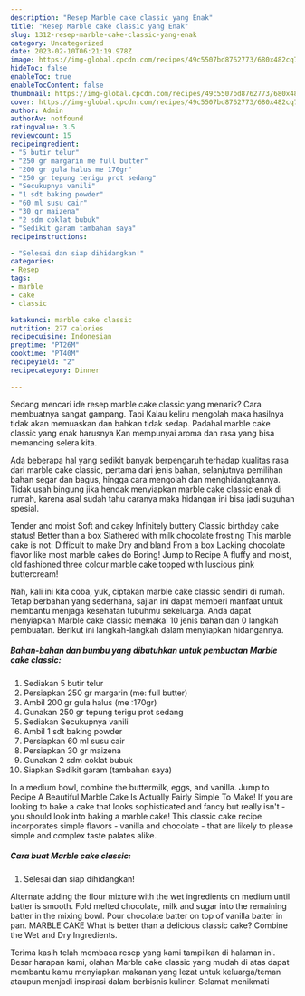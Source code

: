 ```yaml
---
description: "Resep Marble cake classic yang Enak"
title: "Resep Marble cake classic yang Enak"
slug: 1312-resep-marble-cake-classic-yang-enak
category: Uncategorized
date: 2023-02-10T06:21:19.978Z
image: https://img-global.cpcdn.com/recipes/49c5507bd8762773/680x482cq70/marble-cake-classic-foto-resep-utama.jpg
hideToc: false
enableToc: true
enableTocContent: false
thumbnail: https://img-global.cpcdn.com/recipes/49c5507bd8762773/680x482cq70/marble-cake-classic-foto-resep-utama.jpg
cover: https://img-global.cpcdn.com/recipes/49c5507bd8762773/680x482cq70/marble-cake-classic-foto-resep-utama.jpg
author: Admin
authorAv: notfound
ratingvalue: 3.5
reviewcount: 15
recipeingredient:
- "5 butir telur"
- "250 gr margarin me full butter"
- "200 gr gula halus me 170gr"
- "250 gr tepung terigu prot sedang"
- "Secukupnya vanili"
- "1 sdt baking powder"
- "60 ml susu cair"
- "30 gr maizena"
- "2 sdm coklat bubuk"
- "Sedikit garam tambahan saya"
recipeinstructions:

- "Selesai dan siap dihidangkan!"
categories:
- Resep
tags:
- marble
- cake
- classic

katakunci: marble cake classic 
nutrition: 277 calories
recipecuisine: Indonesian
preptime: "PT26M"
cooktime: "PT40M"
recipeyield: "2"
recipecategory: Dinner

---
```



Sedang mencari ide resep marble cake classic yang menarik? Cara membuatnya sangat gampang. Tapi Kalau keliru mengolah maka hasilnya tidak akan memuaskan dan bahkan tidak sedap. Padahal marble cake classic yang enak harusnya Kan mempunyai aroma dan rasa yang bisa memancing selera kita.


Ada beberapa hal yang sedikit banyak berpengaruh terhadap kualitas rasa dari marble cake classic, pertama dari jenis bahan, selanjutnya pemilihan bahan segar dan bagus, hingga cara mengolah dan menghidangkannya. Tidak usah bingung jika hendak menyiapkan marble cake classic enak di rumah, karena asal sudah tahu caranya maka hidangan ini bisa jadi suguhan spesial.

Tender and moist Soft and cakey Infinitely buttery Classic birthday cake status! Better than a box Slathered with milk chocolate frosting This marble cake is not: Difficult to make Dry and bland From a box Lacking chocolate flavor like most marble cakes do Boring! Jump to Recipe A fluffy and moist, old fashioned three colour marble cake topped with luscious pink buttercream!


Nah, kali ini kita coba, yuk, ciptakan marble cake classic sendiri di rumah. Tetap berbahan yang sederhana, sajian ini dapat memberi manfaat untuk membantu menjaga kesehatan tubuhmu sekeluarga. Anda dapat menyiapkan Marble cake classic memakai 10 jenis bahan dan 0 langkah pembuatan. Berikut ini langkah-langkah dalam menyiapkan hidangannya.

<!--inarticleads1-->

##### Bahan-bahan dan bumbu yang dibutuhkan untuk pembuatan Marble cake classic:

1. Sediakan 5 butir telur
1. Persiapkan 250 gr margarin (me: full butter)
1. Ambil 200 gr gula halus (me :170gr)
1. Gunakan 250 gr tepung terigu prot sedang
1. Sediakan Secukupnya vanili
1. Ambil 1 sdt baking powder
1. Persiapkan 60 ml susu cair
1. Persiapkan 30 gr maizena
1. Gunakan 2 sdm coklat bubuk
1. Siapkan Sedikit garam (tambahan saya)


In a medium bowl, combine the buttermilk, eggs, and vanilla. Jump to Recipe A Beautiful Marble Cake Is Actually Fairly Simple To Make! If you are looking to bake a cake that looks sophisticated and fancy but really isn&#39;t - you should look into baking a marble cake! This classic cake recipe incorporates simple flavors - vanilla and chocolate - that are likely to please simple and complex taste palates alike. 

<!--inarticleads2-->

##### Cara buat Marble cake classic:


1. Selesai dan siap dihidangkan!

Alternate adding the flour mixture with the wet ingredients on medium until batter is smooth. Fold melted chocolate, milk and sugar into the remaining batter in the mixing bowl. Pour chocolate batter on top of vanilla batter in pan. MARBLE CAKE What is better than a delicious classic cake? Combine the Wet and Dry Ingredients. 

Terima kasih telah membaca resep yang kami tampilkan di halaman ini. Besar harapan kami, olahan Marble cake classic yang mudah di atas dapat membantu kamu menyiapkan makanan yang lezat untuk keluarga/teman ataupun menjadi inspirasi dalam berbisnis kuliner. Selamat menikmati
